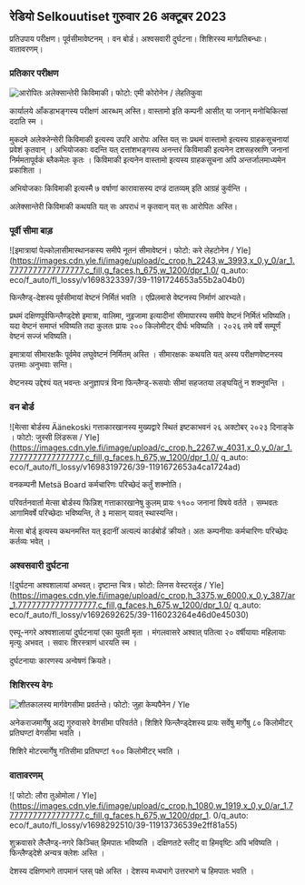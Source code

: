 ## रेडियो Selkouutiset गुरुवार 26 अक्टूबर 2023

प्रतिउपाय परीक्षण। पूर्वसीमावेष्टनम् । वन बोर्ड। अश्वसवारी दुर्घटना। शिशिरस्य मार्गप्रतिबन्धाः। वातावरणम्‌।

### प्रतिकार परीक्षण

![आरोपितः अलेक्सान्तेरी किविमाकी। फोटो: एमी कोरोनेन / लेहतिकुवा](https://images.cdn.yle.fi/image/upload/c_crop,h_2875,w_5112,x_0,y_568/ar_1.77777777777777777,c_fill,g_faces,h_675,w_1200/dpr_1.0/q_auto:eco/f_auto/fl_lossy/v1698305049/39-1191484653a13e7df175)

कार्यालये आँकडाभङ्गस्य परीक्षणं आरब्धम् अस्ति। वास्तामो इति कम्पनी आसीत् या जनान् मनोचिकित्सां ददाति स्म ।

मुकदमे अलेक्जेन्सेरी किविमाकी इत्यस्य उपरि आरोपः अस्ति यत् सः प्रथमं वास्तामो इत्यस्य ग्राहकसूचनायां प्रवेशं कृतवान् । अभियोजकाः वदन्ति यत् दत्तांशभङ्गस्य अनन्तरं किविमाकी इत्यनेन दशसहस्राणि जनानां निर्ममतापूर्वकं ब्लैकमेलः कृतः । किविमाकी इत्यनेन वास्तामो इत्यस्य ग्राहकसूचना अपि अन्तर्जालमाध्यमेन प्रकाशिता ।

अभियोजकाः किविमाकी इत्यस्मै ७ वर्षाणां कारावासस्य दण्डं दातव्यम् इति आग्रहं कुर्वन्ति ।

अलेक्सान्तेरी किविमाकी कथयति यत् सः अपराधं न कृतवान् यत् सः आरोपितः अस्ति।

### पूर्वी सीमा बाड़

![इमात्रायां पेल्कोलासीमास्थानकस्य समीपे नूतनं सीमावेष्टनं। फोटो: करे लेहटोनेन / Yle] (https://images.cdn.yle.fi/image/upload/c_crop,h_2243,w_3993,x_0,y_0/ar_1.7777777777777777,c_fill,g_faces,h_675,w_1200/dpr_1.0/ q_auto: eco/f_auto/fl_lossy/v1698323397/39-1191724653a55b2a04b0)

फिन्लैण्ड्-देशस्य पूर्वसीमायां वेष्टनं निर्मितं भवति । एप्रिलमासे वेष्टनस्य निर्माणं आरभ्यते।

प्रथमं दक्षिणपूर्वफिन्लैण्ड्देशे इमात्रा, वालिमा, नुइजामा इत्यादीनां सीमापारस्य समीपे वेष्टनं निर्मितं भविष्यति। यदा वेष्टनं समाप्तं भविष्यति तदा कुलतः प्रायः २०० किलोमीटर् दीर्घः भविष्यति । २०२६ तमे वर्षे सम्पूर्णं वेष्टनं सज्जं भविष्यति।

इमात्रायां सीमारक्षकैः पूर्वमेव लघुवेष्टनं निर्मितम् अस्ति । सीमारक्षकः कथयति यत् अस्य परीक्षणवेष्टनस्य उत्तमाः अनुभवाः सन्ति।

वेष्टनस्य उद्देश्यं यत् भवन्तः अनुज्ञापत्रं विना फिन्लैण्ड्-रूसयोः सीमां सहजतया लङ्घयितुं न शक्नुवन्ति ।

### वन बोर्ड

![मेत्सा बोर्डस्य Äänekoski गत्ताकारखानस्य मुख्यद्वारे स्थितं इष्टकाभवनं २६ अक्टोबर् २०२३ दिनाङ्के । फोटो: जुस्सी लिंडरूस / Yle] (https://images.cdn.yle.fi/image/upload/c_crop,h_2267,w_4031,x_0,y_0/ar_1.7777777777777777,c_fill,g_faces,h_675,w_1200/dpr_1.0/ q_auto: eco/f_auto/fl_lossy/v1698319726/39-1191672653a4ca1724ad)

वनकम्पनी Metsä Board कर्मचारिणः परिच्छेदं कर्तुं शक्नोति।

परिवर्तनवार्ता मेत्सा बोर्डस्य फिन्निश् गत्ताकारखानेषु कुलम् प्रायः ११०० जनानां विषये वर्तते । सम्भवतः आगामिवर्षे परिच्छेदाः भविष्यन्ति, ते ३ मासान् यावत् स्थास्यन्ति।

मेत्सा बोर्ड् इत्यस्य कथनमस्ति यत् इदानीं अत्यल्पं कार्डबोर्डं क्रीयते। अतः कम्पनीयाः कर्मचारिणः परिच्छेदः कर्तव्यः भवेत् ।

### अश्वसवारी दुर्घटना

![दुर्घटना अश्वशालायां अभवत्। दृष्टान्त चित्र। फोटो: लिनस वेस्टरलुंड / Yle] (https://images.cdn.yle.fi/image/upload/c_crop,h_3375,w_6000,x_0,y_387/ar_1.77777777777777777,c_fill,g_faces,h_675,w_1200/dpr_1.0/ q_auto: eco/f_auto/fl_lossy/v1692692625/39-116023264e46d0e45030)

एस्पू-नगरे अश्वशालायां दुर्घटनायां एका युवती मृता । मंगलवासरे अश्वात् पतित्वा २० वर्षीयायाः महिलायाः मृत्युः अभवत् । सवारः शिरस्त्राणं धारयति स्म ।

दुर्घटनायाः कारणस्य अन्वेषणं क्रियते।

### शिशिरस्य वेगः

![शीतकालस्य मार्गवेगसीमा प्रवर्तन्ते। फोटो: जुहा केम्पपैनेन / Yle](https://images.cdn.yle.fi/image/upload/c_crop,h_2250,w_4000,x_0,y_0/ar_1.7777777777777777,c_fill,g_faces,h_675,w_1200/dpr_1.0/q_auto:eco/f_auto/fl_lossy/v1603287400/39-7327705f903747751c2)

अनेकराजमार्गेषु अद्य गुरुवासरे वेगसीमा परिवर्तते। शिशिरे फिन्लैण्ड्देशस्य प्रायः सर्वेषु मार्गेषु ८० किलोमीटर् प्रतिघण्टां वेगसीमा भवति ।

शिशिरे मोटरमार्गेषु गतिसीमा प्रतिघण्टां १०० किलोमीटर् भवति ।

### वातावरणम्‌

![ फोटो: लौरा तुओमोला / Yle] (https://images.cdn.yle.fi/image/upload/c_crop,h_1080,w_1919,x_0,y_0/ar_1.77777777777777777,c_fill,g_faces,h_675,w_1200/dpr_1. 0/q_auto: eco/f_auto/fl_lossy/v1698292510/39-11913736539e2ff81a55)

शुक्रवासरे लैप्लैण्ड्-नगरे किञ्चित् हिमपातः भविष्यति । दक्षिणतटे स्लीट् वा हिमवृष्टिः अपि भविष्यति । फिन्लैण्ड्देशे अन्यत्र क्लेशः अस्ति ।

देशस्य दक्षिणभागे तापमानं प्लस् पक्षे अस्ति । देशस्य मध्यभागे उत्तरभागे च हिमपातः भवति ।